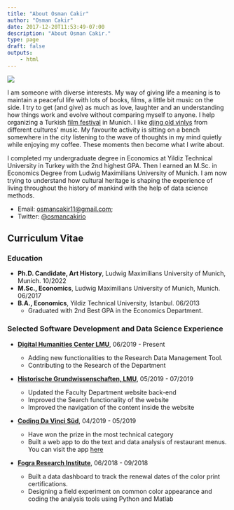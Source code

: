 ```yaml
---
title: "About Osman Cakir"
author: "Osman Cakir"
date: 2017-12-20T11:53:49-07:00
description: "About Osman Cakir."
type: page
draft: false
outputs:
    - html
---
```



<img src="osman_cakir_blog_photo.jpg"></img>

I am someone with diverse interests. My way of giving life a meaning is to maintain a peaceful life with lots of books, films, a little bit music on the side. I try to get (and give) as much as love, laughter and an understanding how things work and evolve without comparing myself to anyone. I help organizing a Turkish [film festival](https://tuerkischefilmtage.de/) in Munich. I like [djing old vinlys](https://soundcloud.com/soureditor) from different cultures' music. My favourite activity is sitting on a bench somewhere in the city listening to the wave of thoughts in my mind quietly while enjoying my coffee. These moments then become what I write about. 


I completed my undergraduate degree in Economics at Yildiz Technical University in Turkey with the 2nd highest GPA. Then I earned an M.Sc. in Economics Degree from Ludwig Maximilians University of Munich. I am now trying to understand how cultural heritage is shaping the experience of living throughout the history of mankind with the help of data science methods.

-   Email: osmancakir11@gmail.com;
-   Twitter: [@osmancakirio](https://twitter.com/osmancakirio)

 
 

## Curriculum Vitae
 


### Education

-   **Ph.D. Candidate, Art History**, Ludwig Maximilians University of Munich, Munich. 10/2022 
-   **M.Sc., Economics**, Ludwig Maximilians University of Munich, Munich. 06/2017
-   **B.A., Economics**, Yildiz Technical University, Istanbul. 06/2013
    -   Graduated with 2nd Best GPA in the Economics Department.

### Selected Software Development and Data Science Experience


-   [**Digital Humanities Center LMU**](https://www.itg.uni-muenchen.de/index.html), 06/2019 - Present

    - Adding new functionalities to the Research Data Management Tool. 
    - Contributing to the Research of the Department

-   [**Historische Grundwissenschaften, LMU**](https://www.hgw.geschichte.uni-muenchen.de/index.html), 05/2019 - 07/2019

    - Updated the Faculty Department website back-end
    - Improved the Search functionality of the website
    - Improved the navigation of the content inside the website

-   [**Coding Da Vinci Süd**](https://codingdavinci.de/projects/2019_sued/schmankerl_time_machine.html), 04/2019 - 05/2019

    - Have won the prize in the most technical category
    - Built a web app to do the text and data analysis of restaurant menus. You can visit the app [here](https://dhvlab.gwi.uni-muenchen.de/schmankerltimemachine/)

-   [**Fogra Research Institute**](https://www.fogra.org/en/), 06/2018 - 09/2018

    -   Built a data dashboard to track the renewal dates of the color print certifications.
    -   Designing a field experiment on common color appearance and coding the analysis tools using Python and Matlab


